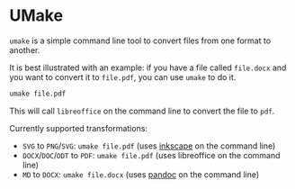 # UMake

`umake` is a simple command line tool to convert files from one format to another.

It is best illustrated with an example: if you have a file called `file.docx`
and you want to convert it to `file.pdf`, you can use `umake` to do it.

```bash
umake file.pdf
```

This will call `libreoffice` on the command line to convert the file to `pdf`.

Currently supported transformations:

- `SVG` to `PNG`/`SVG`: `umake file.pdf` (uses [inkscape](https://inkscape.org/) on the command line)
- `DOCX`/`DOC`/`ODT` to `PDF`: `umake file.pdf` (uses libreoffice on the command line)
- `MD` to `DOCX`: `umake file.docx` (uses [pandoc](https://pandoc.org/) on the command line)



